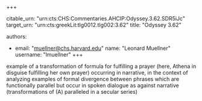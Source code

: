 +++


citable_urn: "urn:cts:CHS:Commentaries.AHCIP:Odyssey.3.62.SDR5iJc"
target_urn: "urn:cts:greekLit:tlg0012.tlg002:3.62"
title: "Odyssey 3.62"

authors:
- email: "muellner@chs.harvard.edu"
  name: "Leonard Muellner"
  username: "lmuellner"
+++

<p>example of a transformation of formula for fulfilling a prayer (here, Athena in disguise fulfilling her own prayer) occurring in narrative, in the context of analyzing examples of formal divergence between phrases which are functionally parallel but occur in spoken dialogue as against narrative (transformations of (A) paralleled in a secular series)</p>